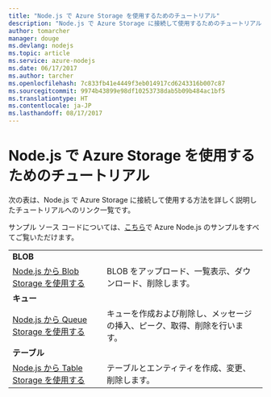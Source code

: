 ```yaml
---
title: "Node.js で Azure Storage を使用するためのチュートリアル"
description: "Node.js で Azure Storage に接続して使用するためのチュートリアル"
author: tomarcher
manager: douge
ms.devlang: nodejs
ms.topic: article
ms.service: azure-nodejs
ms.date: 06/17/2017
ms.author: tarcher
ms.openlocfilehash: 7c833fb41e4449f3eb014917cd6243316b007c87
ms.sourcegitcommit: 9974b43899e98df10253738dab5b09b484ac1bf5
ms.translationtype: HT
ms.contentlocale: ja-JP
ms.lasthandoff: 08/17/2017
---
```

# <a name="tutorials-for-using-azure-storage-with-nodejs"></a>Node.js で Azure Storage を使用するためのチュートリアル

次の表は、Node.js で Azure Storage に接続して使用する方法を詳しく説明したチュートリアルへのリンク一覧です。

サンプル ソース コードについては、[こちら](https://azure.microsoft.com/resources/samples/?term=nodejs)で Azure Node.js のサンプルをすべてご覧いただけます。

| | |
|---|---|
| **BLOB** ||
| [Node.js から Blob Storage を使用する](http://docs.microsoft.com/azure/storage/storage-nodejs-how-to-use-blob-storage?toc=/azure/node/toc.json&bc=/azure/node/toc.json) | BLOB をアップロード、一覧表示、ダウンロード、削除します。 |
| **キュー** ||
| [Node.js から Queue Storage を使用する](http://docs.microsoft.com/azure/storage/storage-nodejs-how-to-use-queues?toc=/azure/node/toc.json&bc=/azure/node/toc.json) | キューを作成および削除し、メッセージの挿入、ピーク、取得、削除を行います。 |
| **テーブル** ||
| [Node.js から Table Storage を使用する](http://docs.microsoft.com/azure/storage/storage-nodejs-how-to-use-table-storage?toc=/azure/node/toc.json&bc=/azure/node/toc.json) | テーブルとエンティティを作成、変更、削除します。 |
